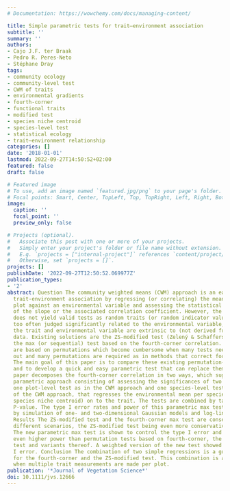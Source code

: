 ```yaml
---
# Documentation: https://wowchemy.com/docs/managing-content/

title: Simple parametric tests for trait–environment association
subtitle: ''
summary: ''
authors:
- Cajo J.F. ter Braak
- Pedro R. Peres-Neto
- Stéphane Dray
tags:
- community ecology
- community-level test
- CWM of traits
- environmental gradients
- fourth-corner
- functional traits
- modified test
- species niche centroid
- species-level test
- statistical ecology
- trait–environment relationship
categories: []
date: '2018-01-01'
lastmod: 2022-09-27T14:50:52+02:00
featured: false
draft: false

# Featured image
# To use, add an image named `featured.jpg/png` to your page's folder.
# Focal points: Smart, Center, TopLeft, Top, TopRight, Left, Right, BottomLeft, Bottom, BottomRight.
image:
  caption: ''
  focal_point: ''
  preview_only: false

# Projects (optional).
#   Associate this post with one or more of your projects.
#   Simply enter your project's folder or file name without extension.
#   E.g. `projects = ["internal-project"]` references `content/project/deep-learning/index.md`.
#   Otherwise, set `projects = []`.
projects: []
publishDate: '2022-09-27T12:50:52.069977Z'
publication_types:
- '2'
abstract: Question The community weighted means (CWM) approach is an easy way of analyzing
  trait-environment association by regressing (or correlating) the mean trait per
  plot against an environmental variable and assessing the statistical significance
  of the slope or the associated correlation coefficient. However, the CWM approach
  does not yield valid tests as random traits (or random indicator values) are far
  too often judged significantly related to the environmental variable, even when
  the trait and environmental variable are extrinsic to (not derived from) the community
  data. Existing solutions are the ZS-modified test (Zelený & Schaffers 2012) and
  the max (or sequential) test based on the fourth-corner correlation. Both tests
  are based on permutations which become cumbersome when many tests need to be carried
  out and many permutations are required as in methods that correct for multiple testing.
  The main goal of this paper is to compare these existing permutation-based solutions
  and to develop a quick and easy parametric test that can replace them. Methods This
  paper decomposes the fourth-corner correlation in two ways, which suggests a simple
  parametric approach consisting of assessing the significances of two linear regressions,
  one plot-level test as in the CWM approach and one species-level test, the reverse
  of the CWM approach, that regresses the environmental mean per species (i.e. the
  species niche centroid) on to the trait. The tests are combined by taking the maximum
  P-value. The type I error rates and power of this parametric max test is examined
  by simulation of one- and two-dimensional Gaussian models and log-linear models.
  Results The ZS-modified test and the fourth-corner max test are conservative in
  different scenarios, the ZS-modified test being even more conservative than fourth-corner.
  The new parametric max test is shown to control the type I error and has equal or
  even higher power than permutation tests based on fourth-corner, the ZS-modified
  test and variants thereof. A weighted version of the new test showed inflated type
  I error. Conclusion The combination of two simple regressions is a good alternative
  for the fourth-corner and the ZS-modified test. This combination is also applicable
  when multiple trait measurements are made per plot.
publication: '*Journal of Vegetation Science*'
doi: 10.1111/jvs.12666
---
```

